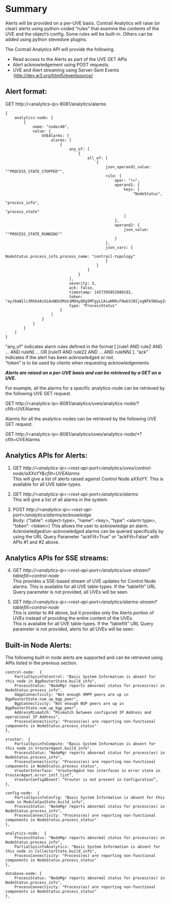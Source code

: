 # Summary  

Alerts will be provided on a per-UVE basis.
Contrail Analytics will raise (or clear) alerts using python-coded “rules” that examine the contents of the UVE and the object’s config.
Some rules will be built-in. Others can be added using python stevedore plugins.  
  
The Contrail Analytics API will provide the following.  
* Read access to the Alerts as part of the UVE GET APIs   
* Alert acknowledgement using POST requests.  
* UVE and Alert streaming using Server-Sent Events :http://dev.w3.org/html5/eventsource/  
  
## Alert format:  
  
GET http://\<analytics-ip\>:8081/analytics/alarms  

    {
        analytics-node: [
            {
                name: "nodec40",
                value: {
                    UVEAlarms: {
                        alarms: [
                            {
                                any_of: [
                                    {
                                        all_of: [
                                            {
                                                json_operand1_value: ""PROCESS_STATE_STOPPED"",
                                                rule: {
                                                    oper: "!=",
                                                    operand1: {
                                                        keys: [
                                                            "NodeStatus",
                                                            "process_info",
                                                            "process_state"
                                                        ]
                                                    },
                                                    operand2: {
                                                        json_value: ""PROCESS_STATE_RUNNING""
                                                    }
                                                },
                                                json_vars: {
                                                    NodeStatus.process_info.process_name: "contrail-topology"
                                                }
                                            }
                                        ]
                                    }
                                ],
                                severity: 3,
                                ack: false,
                                timestamp: 1457395052889182,
                                token: "eyJ0aW1lc3RhbXAiOiAxNDU3Mzk1MDUyODg5MTgyLCAiaHR0cF9wb3J0IjogNTk5NSwgImhvc3RfaXAiOiAiMTAuMjA0LjIxNy4yNCJ9",
                                type: "ProcessStatus"
                            }
                        ]
                    }
                }
            }
        ]
    }

"any_of" indicates alarm rules defined in the format [ [rule1 AND rule2 AND ... AND ruleN] ... OR [rule11 AND rule22 AND ... AND ruleNN] ].
“ack” indicates if the alert has been acknowledged or not.  
“token” is to be used by clients when requesting acknowledgements   
  
***Alerts are raised on a per-UVE basis and can be retrieved by a GET on a UVE.***

For example, all the alarms for a specific analytics-node can be retrieved by the following UVE GET request.

GET http://\<analytics-ip\>:8081/analytics/uves/analytics-node/<name>?cfilt=UVEAlarms

Alarms for all the analytics-nodes can be retrieved by the following UVE GET request.

GET http://\<analytics-ip\>:8081/analytics/uves/analytics-node/*?cfilt=UVEAlarms

## Analytics APIs for Alerts:  
  
1. GET _http://\<analytics-ip\>:\<rest-api-port\>/analytics/uves/control-node/aXXsYY&cfilt=UVEAlarms_  
This will give a list of alerts raised against Control Node aXXsYY.
This is available for all UVE table-types.
 
2. GET _http://\<analytics-ip\>:\<rest-api-port\>/analytics/alarms_  
This will give a list of all alarms in the system.
 
3. POST _http://\<analytics-ip\>:\<rest-api-port\>/analytics/alarms/acknowledge_  
       Body: {“table”: \<object-type\>, “name”: \<key\>, “type”: \<alarm type\>, “token”: \<token\>}
This allows the user to acknowledge an alarm.
Acknowledged/un-acknowledged alarms can be queried specifically by using the URL Query Parameter “ackFilt=True” or “ackFilt=False” with APIs #1 and #2 above.  
 
## Analytics APIs for SSE streams:

4. GET _http://\<analytics-ip\>:\<rest-api-port\>/analytics/uve-stream?tablefilt=control-node_  
This provides a SSE-based stream of UVE updates for Control Node alarms.
This is available for all UVE table-types. If the “tablefilt” URL Query parameter is not provided, all UVEs will be seen.
 
5. GET _http://\<analytics-ip\>:\<rest-api-port\>/analytics/alarms-stream?tablefilt=control-node_  
This is similar to #4 above, but it provides only the Alerts portion of UVEs instead of providing the entire content of the UVEs.  
This is available for all UVE table-types. If the “tablefilt” URL Query parameter is not provided, alerts for all UVEs will be seen.
  
  
## Built-in Node Alerts:  
The following built-in node alerts are supported and can be retrieved using APIs listed in the previous section.  
  
    control-node:  {
        PartialSysinfoControl: "Basic System Information is absent for this node in BgpRouterState.build_info",
        ProcessStatus: "NodeMgr reports abnormal status for process(es) in NodeStatus.process_info",
        XmppConnectivity: "Not enough XMPP peers are up in BgpRouterState.num_up_bgp_peer",
        BgpConnectivity: "Not enough BGP peers are up in BgpRouterState.num_up_bgp_peer",
        AddressMismatch: “Mismatch between configured IP Address and operational IP Address",
        ProcessConnectivity: "Process(es) are reporting non-functional components in NodeStatus.process_status"
    },
 
    vrouter:  {
        PartialSysinfoCompute: "Basic System Information is absent for this node in VrouterAgent.build_info",
        ProcessStatus: "NodeMgr reports abnormal status for process(es) in NodeStatus.process_info",
        ProcessConnectivity: "Process(es) are reporting non-functional components in NodeStatus.process_status",
        VrouterInterface: "VrouterAgent has interfaces in error state in VrouterAgent.error_intf_list”,
        VrouterConfigAbsent: “Vrouter is not present in Configuration”,
    },
 
    config-node:  {
        PartialSysinfoConfig: "Basic System Information is absent for this node in ModuleCpuState.build_info",
        ProcessStatus: "NodeMgr reports abnormal status for process(es) in NodeStatus.process_info",
        ProcessConnectivity: "Process(es) are reporting non-functional components in NodeStatus.process_status"
    },
 
    analytics-node:  {
        ProcessStatus: "NodeMgr reports abnormal status for process(es) in NodeStatus.process_info",
        PartialSysinfoAnalytics: "Basic System Information is absent for this node in CollectorState.build_info",
        ProcessConnectivity: "Process(es) are reporting non-functional components in NodeStatus.process_status"
    },
    
    database-node: {
        ProcessStatus: "NodeMgr reports abnormal status for process(es) in NodeStatus.process_info",
        ProcessConnectivity: "Process(es) are reporting non-functional components in NodeStatus.process_status"
    },